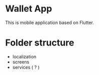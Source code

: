 # Wallet App

This is mobile application based on Flutter.

# Folder structure
 - localization
 - screens
 - services ( ? )